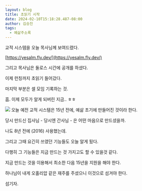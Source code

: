 ```yaml
---
layout: blog
title: 초읽기 시작
date: 2024-02-10T15:18:28.487-08:00
author: 김승진
tags:
  - 예삶주소록
---
```

교적 시스템을 오늘 목사님께 보여드렸다.

[https://yesalm.fly.dev/](https://yesalm.fly.dev/)

그리고 목사님은 둘로스 시간에 공개를 하셨다.

이제 런칭까지 초읽기 들어갔다.

마지막 부분은 셀 모임 기록하는 것.

흠. 이제 모두가 알게 되버린 지금.. ㅎㅎ 

![](https://i.imgur.com/RmBqKDK.png)
오늘 예전 교적 시스템은 15년 전에, 예삶 초기에 만들어진 것이라 한다.

당시 만드신 집사님 - 당시엔 간사님 - 은 어떤 마음으로 만드셨을까.

나도 8년 전에 (2016) 사용했는데.

그리고 그때 요긴히 쓰였던 기능들도 오늘 알게 됬다.

다행히 그 기능들은 지금 만드는 것 가지고도 할 수 있을것 같다.

지금 만드는 것을 이용해서 최소한 다음 15년을 지원을 해야 한다.

하나님이 내게 오홀리압 같은 재주를 주셨으니 이것으로 섬겨야 한다.

섬기자.








